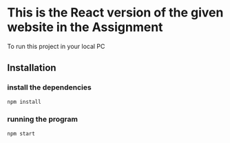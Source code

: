 # This is the React version of the given website in the Assignment

To run this project in your local PC
## Installation 
### install the dependencies
```bash
npm install
```
### running the program
```bash
npm start
```
